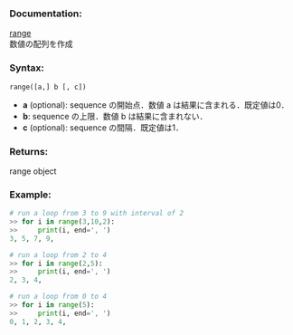 ### Documentation:

[range](https://docs.python.org/ja/3/library/functions.html#func-range)  
数値の配列を作成

### Syntax:

```range([a,] b [, c])```

- **a** (optional): sequence の開始点．数値 a は結果に含まれる．既定値は0．  
- **b**: sequence の上限．数値 b は結果に含まれない．  　　
- **c** (optional): sequence の間隔．既定値は1．　  　

### Returns:

range object

### Example: 

```python
# run a loop from 3 to 9 with interval of 2
>> for i in range(3,10,2):
>>     print(i, end=', ')
3, 5, 7, 9,

# run a loop from 2 to 4
>> for i in range(2,5):
>>     print(i, end=', ')
2, 3, 4,

# run a loop from 0 to 4
>> for i in range(5):
>>     print(i, end=', ')
0, 1, 2, 3, 4,

```
